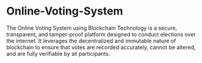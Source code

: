 # Online-Voting-System
The Online Voting System using Blockchain Technology is a secure, transparent, and tamper-proof platform designed to conduct elections over the internet. It leverages the decentralized and immutable nature of blockchain to ensure that votes are recorded accurately, cannot be altered, and are fully verifiable by all participants.

